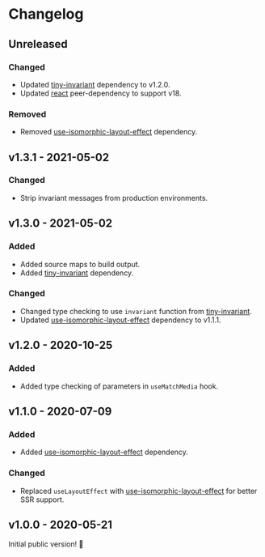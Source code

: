 # Changelog

## Unreleased

### Changed

- Updated [tiny-invariant](https://www.npmjs.com/package/tiny-invariant) dependency to v1.2.0.
- Updated [react](https://www.npmjs.com/package/react) peer-dependency to support v18.

### Removed

- Removed [use-isomorphic-layout-effect](https://www.npmjs.com/package/use-isomorphic-layout-effect) dependency.

## v1.3.1 - 2021-05-02

### Changed

- Strip invariant messages from production environments.

## v1.3.0 - 2021-05-02

### Added

- Added source maps to build output.
- Added [tiny-invariant](https://www.npmjs.com/package/tiny-invariant) dependency.

### Changed

- Changed type checking to use `invariant` function from [tiny-invariant](https://www.npmjs.com/package/tiny-invariant).
- Updated [use-isomorphic-layout-effect](https://www.npmjs.com/package/use-isomorphic-layout-effect) dependency to v1.1.1.

## v1.2.0 - 2020-10-25

### Added

- Added type checking of parameters in `useMatchMedia` hook.

## v1.1.0 - 2020-07-09

### Added

- Added [use-isomorphic-layout-effect](https://www.npmjs.com/package/use-isomorphic-layout-effect) dependency.

### Changed

- Replaced `useLayoutEffect` with [use-isomorphic-layout-effect](https://www.npmjs.com/package/use-isomorphic-layout-effect) for better SSR support.

## v1.0.0 - 2020-05-21

Initial public version! :tada:
